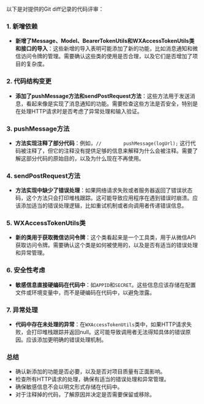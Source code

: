 以下是对提供的Git diff记录的代码评审：

### 1. 新增依赖
- **新增了Message、Model、BearerTokenUtils和WXAccessTokenUtils类和接口的导入**：这些新增的导入表明可能添加了新的功能，比如消息通知和微信访问令牌的管理。需要确认这些类的使用是否合理，以及它们是否增加了项目的复杂度。

### 2. 代码结构变更
- **添加了pushMessage方法和sendPostRequest方法**：这些方法用于发送消息，看起来像是实现了消息通知的功能。需要检查这些方法是否安全，特别是在处理HTTP请求时是否考虑了异常处理和输入验证。

### 3. pushMessage方法
- **方法实现注释了部分代码**：例如，`//        pushMessage(logUrl);` 这行代码被注释了，但它的注释没有提供足够的信息来解释为什么会被注释。需要了解这部分代码的原始目的，以及为什么现在不再使用。

### 4. sendPostRequest方法
- **方法实现中缺少了错误处理**：如果网络请求失败或者服务器返回了错误状态码，这个方法只会打印堆栈跟踪。这可能导致应用程序在遇到错误时崩溃。应该添加适当的错误处理逻辑，比如重试机制或者向调用者传递错误信息。

### 5. WXAccessTokenUtils类
- **新的类用于获取微信访问令牌**：这个类看起来是一个工具类，用于从微信API获取访问令牌。需要确认这个类是如何被使用的，以及是否有适当的错误处理和异常管理。

### 6. 安全性考虑
- **敏感信息直接硬编码在代码中**：如`APPID`和`SECRET`。这些信息应该存储在配置文件或环境变量中，而不是硬编码在代码中，以避免泄露。

### 7. 异常处理
- **代码中存在未处理的异常**：在`WXAccessTokenUtils`类中，如果HTTP请求失败，会打印堆栈跟踪并返回null。这可能导致调用者无法得知具体的错误原因。应该添加更明确的错误处理机制。

### 总结
- 确认新添加的功能是否必要，以及是否对项目质量有正面影响。
- 检查所有HTTP请求的处理，确保有适当的错误处理和异常管理。
- 确保敏感信息不会以明文形式存储在代码中。
- 对于注释掉的代码，了解原因并决定是否需要保留或移除。